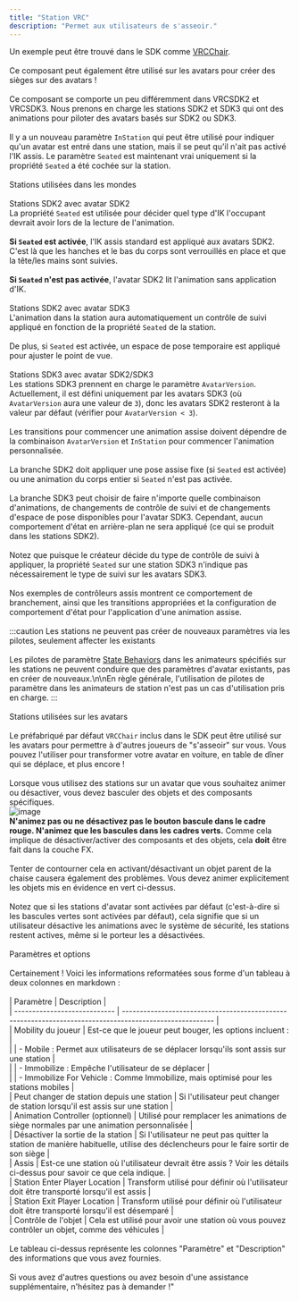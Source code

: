 ```yaml
---
title: "Station VRC"
description: "Permet aux utilisateurs de s'asseoir."
--- 
```


Un exemple peut être trouvé dans le SDK comme [VRCChair](/worlds/examples/udon-example-scene#vrcchair3).\
\
Ce composant peut également être utilisé sur les avatars pour créer des sièges sur des avatars !\
\
Ce composant se comporte un peu différemment dans VRCSDK2 et VRCSDK3. Nous prenons en charge les stations SDK2 et SDK3 qui ont des animations pour piloter des avatars basés sur SDK2 ou SDK3.\
\
Il y a un nouveau paramètre `InStation` qui peut être utilisé pour indiquer qu'un avatar est entré dans une station, mais il se peut qu'il n'ait pas activé l'IK assis. Le paramètre `Seated` est maintenant vrai uniquement si la propriété `Seated` a été cochée sur la station.\
\
Stations utilisées dans les mondes\
\
Stations SDK2 avec avatar SDK2\
La propriété `Seated` est utilisée pour décider quel type d'IK l'occupant devrait avoir lors de la lecture de l'animation.\
\
**Si `Seated` est activée**, l'IK assis standard est appliqué aux avatars SDK2. C'est là que les hanches et le bas du corps sont verrouillés en place et que la tête/les mains sont suivies.\
\
**Si `Seated` n'est pas activée**, l'avatar SDK2 lit l'animation sans application d'IK.\
\
Stations SDK2 avec avatar SDK3\
L'animation dans la station aura automatiquement un contrôle de suivi appliqué en fonction de la propriété `Seated` de la station.\
\
De plus, si `Seated` est activée, un espace de pose temporaire est appliqué pour ajuster le point de vue.\
\
Stations SDK3 avec avatar SDK2/SDK3\
Les stations SDK3 prennent en charge le paramètre `AvatarVersion`. Actuellement, il est défini uniquement par les avatars SDK3 (où `AvatarVersion` aura une valeur de `3`), donc les avatars SDK2 resteront à la valeur par défaut (vérifier pour `AvatarVersion < 3`).\
\
Les transitions pour commencer une animation assise doivent dépendre de la combinaison `AvatarVersion` et `InStation` pour commencer l'animation personnalisée.\
\
La branche SDK2 doit appliquer une pose assise fixe (si `Seated` est activée) ou une animation du corps entier si `Seated` n'est pas activée.\
\
La branche SDK3 peut choisir de faire n'importe quelle combinaison d'animations, de changements de contrôle de suivi et de changements d'espace de pose disponibles pour l'avatar SDK3. Cependant, aucun comportement d'état en arrière-plan ne sera appliqué (ce qui se produit dans les stations SDK2).\
\
Notez que puisque le créateur décide du type de contrôle de suivi à appliquer, la propriété `Seated` sur une station SDK3 n'indique pas nécessairement le type de suivi sur les avatars SDK3.\
\
Nos exemples de contrôleurs assis montrent ce comportement de branchement, ainsi que les transitions appropriées et la configuration de comportement d'état pour l'application d'une animation assise.\
\
:::caution Les stations ne peuvent pas créer de nouveaux paramètres via les pilotes, seulement affecter les existants\
\
Les pilotes de paramètre [State Behaviors](/avatars/state-behaviors) dans les animateurs spécifiés sur les stations ne peuvent conduire que des paramètres d'avatar existants, pas en créer de nouveaux.\n\nEn règle générale, l'utilisation de pilotes de paramètre dans les animateurs de station n'est pas un cas d'utilisation pris en charge.
:::\
\
Stations utilisées sur les avatars\
\
Le préfabriqué par défaut `VRCChair` inclus dans le SDK peut être utilisé sur les avatars pour permettre à d'autres joueurs de "s'asseoir" sur vous. Vous pouvez l'utiliser pour transformer votre avatar en voiture, en table de dîner qui se déplace, et plus encore !\
\
Lorsque vous utilisez des stations sur un avatar que vous souhaitez animer ou désactiver, vous devez basculer des objets et des composants spécifiques. \
![image](/img/worlds/vrc_station-0adc923-av-station-fix.png)\
**N'animez pas ou ne désactivez pas le bouton bascule dans le cadre rouge. N'animez que les bascules dans les cadres verts.** Comme cela implique de désactiver/activer des composants et des objets, cela **doit** être fait dans la couche FX.\
\
Tenter de contourner cela en activant/désactivant un objet parent de la chaise causera également des problèmes. Vous devez animer explicitement les objets mis en évidence en vert ci-dessus.\
\
Notez que si les stations d'avatar sont activées par défaut (c'est-à-dire si les bascules vertes sont activées par défaut), cela signifie que si un utilisateur désactive les animations avec le système de sécurité, les stations restent actives, même si le porteur les a désactivées.\
\
Paramètres et options\
\
Certainement ! Voici les informations reformatées sous forme d'un tableau à deux colonnes en markdown :\
\
| Paramètre                    | Description                                                                                             |\
| ---------------------------- | ------------------------------------------------------------------------------------------------------- |\
| Mobility du joueur           | Est-ce que le joueur peut bouger, les options incluent :                                                 |\
|                              | - Mobile : Permet aux utilisateurs de se déplacer lorsqu'ils sont assis sur une station                  |\
|                              | - Immobilize : Empêche l'utilisateur de se déplacer                                                      |\
|                              | - Immobilize For Vehicle : Comme Immobilize, mais optimisé pour les stations mobiles                     |\
| Peut changer de station depuis une station | Si l'utilisateur peut changer de station lorsqu'il est assis sur une station                         |\
| Animation Controller (optionnel) | Utilisé pour remplacer les animations de siège normales par une animation personnalisée             |\
| Désactiver la sortie de la station | Si l'utilisateur ne peut pas quitter la station de manière habituelle, utilise des déclencheurs pour le faire sortir de son siège  |\
| Assis                       | Est-ce une station où l'utilisateur devrait être assis ? Voir les détails ci-dessus pour savoir ce que cela indique. |\
| Station Enter Player Location | Transform utilisé pour définir où l'utilisateur doit être transporté lorsqu'il est assis                 |\
| Station Exit Player Location  | Transform utilisé pour définir où l'utilisateur doit être transporté lorsqu'il est désemparé               |\
| Contrôle de l'objet          | Cela est utilisé pour avoir une station où vous pouvez contrôler un objet, comme des véhicules           |\
\
Le tableau ci-dessus représente les colonnes "Paramètre" et "Description" des informations que vous avez fournies.\
\
Si vous avez d'autres questions ou avez besoin d'une assistance supplémentaire, n'hésitez pas à demander !"